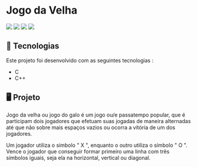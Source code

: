 <h1>
  Jogo da Velha
</h1>

<p>
    <img src="https://img.shields.io/github/languages/count/MatheusPrudente/Jogo-da-Velha"/>
    <img src="https://img.shields.io/github/repo-size/MatheusPrudente/Jogo-da-Velha"/>
    <img src="https://img.shields.io/github/last-commit/MatheusPrudente/Jogo-da-Velha"/>
    <img src="https://img.shields.io/github/issues/MatheusPrudente/Jogo-da-Velha"/>
</p> 

## 	:rocket: Tecnologias 

Este projeto foi desenvolvido com as seguintes tecnologias : 

- C
- C++

## :desktop_computer: Projeto

Jogo da velha ou jogo do galo é um jogo ou/e passatempo popular, que é participam dois jogadores que efetuam suas jogadas de maneira alternadas
até que não sobre mais espaços vazios ou ocorra a vitória de um dos jogadores.

Um jogador utiliza o simbolo " X ", enquanto o outro utiliza o símbolo " O ".
Vence o jogador que conseguir formar primeiro uma linha com três símbolos iguais, seja ela na horizontal, vertical ou diagonal.
